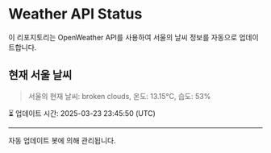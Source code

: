 
# Weather API Status

이 리포지토리는 OpenWeather API를 사용하여 서울의 날씨 정보를 자동으로 업데이트합니다.

## 현재 서울 날씨
> 서울의 현재 날씨: broken clouds, 온도: 13.15°C, 습도: 53%

⏳ 업데이트 시간: 2025-03-23 23:45:50 (UTC)

---
자동 업데이트 봇에 의해 관리됩니다.
